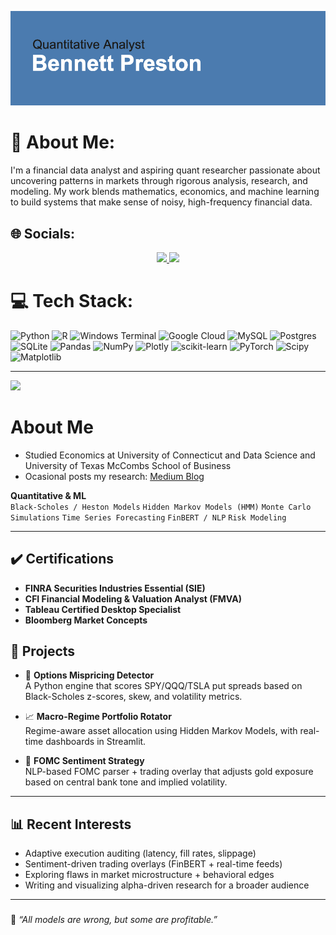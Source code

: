 ![header](https://github.com/bspreston10/bspreston10/blob/main/header.png)

# 💫 About Me:
I'm a financial data analyst and aspiring quant researcher passionate about uncovering patterns in markets through rigorous analysis, research, and modeling. My work blends mathematics, economics, and machine learning to build systems that make sense of noisy, high-frequency financial data.


## 🌐 Socials:
<p align="center">
  <a href="https://www.linkedin.com/in/bennett-preston/">
    <img src="https://img.shields.io/badge/LinkedIn-%230077B5.svg?logo=linkedin&logoColor=white" style="height:40px;">
  </a>
  <a href="https://medium.com/@bennett.preston10">
    <img src="https://img.shields.io/badge/Medium-12100E?logo=medium&logoColor=white" style="height:40px;">
  </a>
</p>

# 💻 Tech Stack:
![Python](https://img.shields.io/badge/python-3670A0?style=for-the-badge&logo=python&logoColor=ffdd54) ![R](https://img.shields.io/badge/r-%23276DC3.svg?style=for-the-badge&logo=r&logoColor=white) ![Windows Terminal](https://img.shields.io/badge/Windows%20Terminal-%234D4D4D.svg?style=for-the-badge&logo=windows-terminal&logoColor=white) ![Google Cloud](https://img.shields.io/badge/GoogleCloud-%234285F4.svg?style=for-the-badge&logo=google-cloud&logoColor=white) ![MySQL](https://img.shields.io/badge/mysql-4479A1.svg?style=for-the-badge&logo=mysql&logoColor=white) ![Postgres](https://img.shields.io/badge/postgres-%23316192.svg?style=for-the-badge&logo=postgresql&logoColor=white) ![SQLite](https://img.shields.io/badge/sqlite-%2307405e.svg?style=for-the-badge&logo=sqlite&logoColor=white) ![Pandas](https://img.shields.io/badge/pandas-%23150458.svg?style=for-the-badge&logo=pandas&logoColor=white) ![NumPy](https://img.shields.io/badge/numpy-%23013243.svg?style=for-the-badge&logo=numpy&logoColor=white) ![Plotly](https://img.shields.io/badge/Plotly-%233F4F75.svg?style=for-the-badge&logo=plotly&logoColor=white) ![scikit-learn](https://img.shields.io/badge/scikit--learn-%23F7931E.svg?style=for-the-badge&logo=scikit-learn&logoColor=white) ![PyTorch](https://img.shields.io/badge/PyTorch-%23EE4C2C.svg?style=for-the-badge&logo=PyTorch&logoColor=white) ![Scipy](https://img.shields.io/badge/SciPy-%230C55A5.svg?style=for-the-badge&logo=scipy&logoColor=%white) ![Matplotlib](https://img.shields.io/badge/Matplotlib-%23ffffff.svg?style=for-the-badge&logo=Matplotlib&logoColor=black)

---
[![](https://visitcount.itsvg.in/api?id=bspreston10&icon=0&color=0)](https://visitcount.itsvg.in)

# About Me
- Studied Economics at University of Connecticut and Data Science and University of Texas McCombs School of Business
- Ocasional posts my research: [Medium Blog](https://medium.com/@bennett.preston10)

**Quantitative & ML**  
`Black-Scholes / Heston Models` `Hidden Markov Models (HMM)` `Monte Carlo Simulations` `Time Series Forecasting` `FinBERT / NLP` `Risk Modeling`

---

## ✔️ Certifications

- **FINRA Securities Industries Essential (SIE)**
- **CFI Financial Modeling & Valuation Analyst (FMVA)**
- **Tableau Certified Desktop Specialist**
- **Bloomberg Market Concepts**

## 📁 Projects

- 🔎 **Options Mispricing Detector**  
  A Python engine that scores SPY/QQQ/TSLA put spreads based on Black-Scholes z-scores, skew, and volatility metrics.

- 📈 **Macro-Regime Portfolio Rotator**  
  Regime-aware asset allocation using Hidden Markov Models, with real-time dashboards in Streamlit.

- 🧾 **FOMC Sentiment Strategy**  
  NLP-based FOMC parser + trading overlay that adjusts gold exposure based on central bank tone and implied volatility.

---

## 📊 Recent Interests

- Adaptive execution auditing (latency, fill rates, slippage)
- Sentiment-driven trading overlays (FinBERT + real-time feeds) 
- Exploring flaws in market microstructure + behavioral edges
- Writing and visualizing alpha-driven research for a broader audience

---

###
🧠 *“All models are wrong, but some are profitable.”*  
